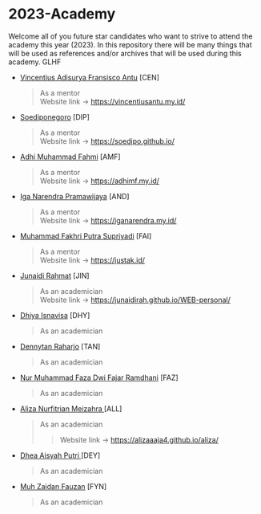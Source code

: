 # 2023-Academy

Welcome all of you future star candidates who want to strive to attend the academy this year (2023). In this repository there will be many things that will be used as references and/or archives that will be used during this academy. GLHF

- [Vincentius Adisurya Fransisco Antu](https://github.com/vincentiusantu) [CEN]
  > As a mentor  
  > Website link -> https://vincentiusantu.my.id/
- [Soediponegoro](https://github.com/Soedipo) [DIP]
  > As a mentor  
  > Website link -> https://soedipo.github.io/
- [Adhi Muhammad Fahmi](https://github.com/adhiiimf) [AMF]
  > As a mentor  
  > Website link -> https://adhimf.my.id/
- [Iga Narendra Pramawijaya](https://github.com/IritaSee) [AND]
  > As a mentor  
  > Website link -> https://iganarendra.my.id/
- [Muhammad Fakhri Putra Supriyadi](https://github.com/fakhrip) [FAI]
  > As a mentor  
  > Website link -> https://justak.id/
- [Junaidi Rahmat](https://github.com/Junaidirah) [JIN]
  > As an academician <br>
  > Website link -> https://junaidirah.github.io/WEB-personal/
- [Dhiya Isnavisa](https://github.com/DiyArc-350) [DHY]
  > As an academician <br>
- [Dennytan Raharjo](https://github.com/DenTan77) [TAN]
  > As an academician <br>
- [Nur Muhammad Faza Dwi Fajar Ramdhani](https://github.com/fxfyfaza) [FAZ]
  > As an academician <br>
- [Aliza Nurfitrian Meizahra ](https://github.com/Alizaaaja4) [ALL]
  > As an academician <br> 
  > > Website link -> https://alizaaaja4.github.io/aliza/
- [Dhea Aisyah Putri ](https://github.com/dheaaisyah) [DEY]
  > As an academician <br>
- [Muh Zaidan Fauzan](https://github.com/Zaidanfzn) [FYN]
  > As an academician <br>
